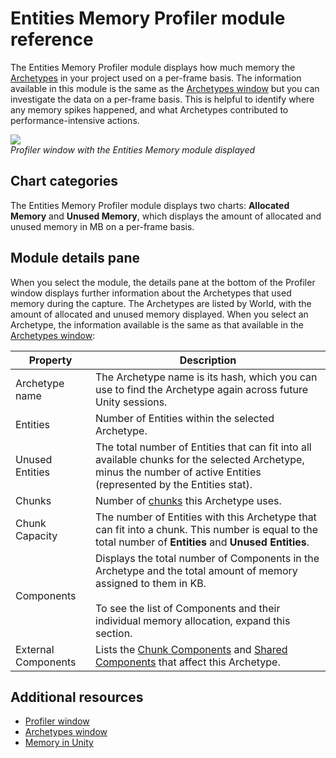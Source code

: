 # Entities Memory Profiler module reference

The Entities Memory Profiler module displays how much memory the [Archetypes](concepts-archetypes.md) in your project used on a per-frame basis. The information available in this module is the same as the [Archetypes window](editor-archetypes-window.md) but you can investigate the data on a per-frame basis. This is helpful to identify where any memory spikes happened, and what Archetypes contributed to performance-intensive actions. 

![](images/profiler-entities-memory.png)<br/>_Profiler window with the Entities Memory module displayed_

## Chart categories

The Entities Memory Profiler module displays two charts: **Allocated Memory** and **Unused Memory**, which displays the amount of allocated and unused memory in MB on a per-frame basis.

## Module details pane

When you select the module, the details pane at the bottom of the Profiler window displays further information about the Archetypes that used memory during the capture. The Archetypes are listed by World, with the amount of allocated and unused memory displayed. When you select an Archetype, the information available is the same as that available in the [Archetypes window](editor-archetypes-window.md):

| **Property** | **Description** |
|---|---|
| Archetype name | The Archetype name is its hash, which you can use to find the Archetype again across future Unity sessions. |
| Entities | Number of Entities within the selected Archetype. |
| Unused Entities | The total number of Entities that can fit into all available chunks for the selected Archetype, minus the number of active Entities (represented by the Entities stat). |
| Chunks | Number of [chunks](concepts-archetypes.md#archetype-chunks) this Archetype uses. |
| Chunk Capacity | The number of Entities with this Archetype that can fit into a chunk. This number is equal to the total number of **Entities** and **Unused Entities**. |
| Components | Displays the total number of Components in the Archetype and the total amount of memory assigned to them in KB. <br/><br/>To see the list of Components and their individual memory allocation, expand this section. |
| External Components | Lists the [Chunk Components](components-chunk.md) and [Shared Components](components-shared.md) that affect this Archetype. |

## Additional resources

* [Profiler window](https://docs.unity3d.com/Manual/Profiler.html)
* [Archetypes window](editor-archetypes-window.md)
* [Memory in Unity](https://docs.unity3d.com/Manual/performance-memory-overview.html)